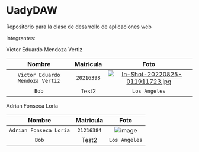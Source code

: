 # UadyDAW
Repositorio para la clase de desarrollo de aplicaciones web

Integrantes:

Victor Eduardo Mendoza Vertiz

| Nombre     | Matricula      | Foto  |
| :------------: |   :---:       | :--------: |
| `Victor Eduardo Mendoza Vertiz`        | `20216398`       |[![In-Shot-20220825-011911723.jpg](https://i.postimg.cc/QMwnT3ct/In-Shot-20220825-011911723.jpg)](https://postimg.cc/8Fdb2xKQ) |
| `Bob`         | Test2         | `Los Angeles`   |


Adrian Fonseca Loría

| Nombre     | Matricula      | Foto  |
| :------------: |   :---:       | :--------: |
| `Adrian Fonseca Loría`        | `21216384`       |![image](https://user-images.githubusercontent.com/77697300/187092253-86235c1c-93f3-48e6-8be0-8f7eaa3da2a7.png) |
| `Bob`         | Test2         | `Los Angeles`   |
